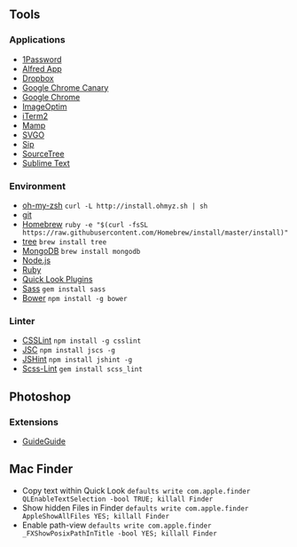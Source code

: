 ## Tools

### Applications
* [1Password](https://agilebits.com/onepassword)
* [Alfred App](http://www.alfredapp.com/)
* [Dropbox](https://www.dropbox.com/)
* [Google Chrome Canary](https://www.google.de/chrome/browser/canary.html)
* [Google Chrome](http://www.google.com/chrome/)
* [ImageOptim](https://imageoptim.com/)
* [iTerm2](https://www.iterm2.com/)
* [Mamp](http://www.mamp.info/de/)
* [SVGO](https://github.com/svg/svgo)
* [Sip](https://itunes.apple.com/us/app/sip/id507257563)
* [SourceTree](http://www.sourcetreeapp.com/)
* [Sublime Text](http://www.sublimetext.com/)

### Environment
* [oh-my-zsh](https://github.com/robbyrussell/oh-my-zsh) `curl -L http://install.ohmyz.sh | sh`
* [git](http://git-scm.com/)
* [Homebrew](http://brew.sh/) `ruby -e "$(curl -fsSL https://raw.githubusercontent.com/Homebrew/install/master/install)"`
* [tree](http://brewformulas.org/Tree) `brew install tree`
* [MongoDB](https://www.mongodb.org/) `brew install mongodb`
* [Node.js](http://nodejs.org/)
* [Ruby](https://www.ruby-lang.org/)
* [Quick Look Plugins](https://github.com/sindresorhus/quick-look-plugins)
* [Sass](http://sass-lang.com/) `gem install sass`
* [Bower](http://bower.io/) `npm install -g bower`

### Linter
* [CSSLint](https://github.com/CSSLint/csslint) `npm install -g csslint`
* [JSC](https://github.com/jscs-dev/node-jscs) `npm install jscs -g`
* [JSHint](http://jshint.com/docs/) `npm install jshint -g`
* [Scss-Lint](https://github.com/brigade/scss-lint) `gem install scss_lint`

## Photoshop
### Extensions
* [GuideGuide](http://guideguide.me/)

## Mac Finder
* Copy text within Quick Look `defaults write com.apple.finder QLEnableTextSelection -bool TRUE; killall Finder`
* Show hidden Files in Finder `defaults write com.apple.finder AppleShowAllFiles YES; killall Finder`
* Enable path-view `defaults write com.apple.finder _FXShowPosixPathInTitle -bool YES; killall Finder`
